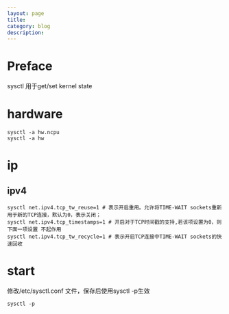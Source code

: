```yaml
---
layout: page
title:
category: blog
description:
---
```

# Preface

sysctl 用于get/set kernel state

# hardware

	sysctl -a hw.ncpu
	sysctl -a hw

# ip

## ipv4

	sysctl net.ipv4.tcp_tw_reuse=1 # 表示开启重用。允许将TIME-WAIT sockets重新用于新的TCP连接，默认为0，表示关闭；
	sysctl net.ipv4.tcp_timestamps=1 # 开启对于TCP时间戳的支持,若该项设置为0，则下面一项设置 不起作用
	sysctl net.ipv4.tcp_tw_recycle=1 # 表示开启TCP连接中TIME-WAIT sockets的快速回收

# start
修改/etc/sysctl.conf 文件，保存后使用sysctl -p生效

	sysctl -p
